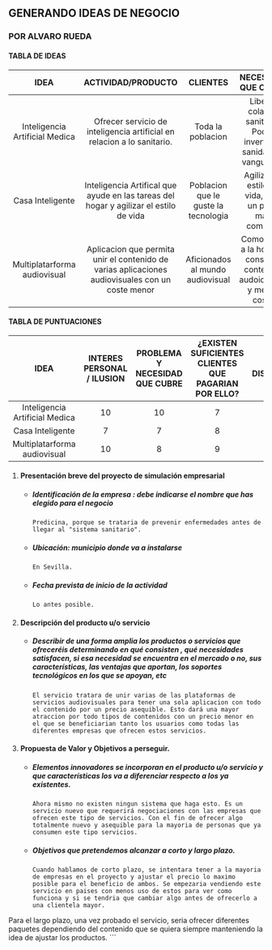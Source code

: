 

## 											GENERANDO IDEAS DE NEGOCIO

### 																	POR ALVARO RUEDA

#### TABLA DE IDEAS

|              IDEA              |                      ACTIVIDAD/PRODUCTO                      |               CLIENTES               |                     NECESIDAD QUE CUBRE                      |           PROPUESTA DE VALOR           |                   OBJETIVOS 1 AÑO                   |
| :----------------------------: | :----------------------------------------------------------: | :----------------------------------: | :----------------------------------------------------------: | :------------------------------------: | :-------------------------------------------------: |
| Inteligencia Artificial Medica | Ofrecer servicio de inteligencia artificial en relacion a lo sanitario. |          Toda la poblacion           | Liberar colapso sanitario. Poder invertir en sanidad de vanguardia |                 Unico                  |              Tests en sanidad privada               |
|        Casa Inteligente        | Inteligencia Artifical que ayude en las tareas del hogar y agilizar el estilo de vida | Poblacion que le guste la tecnologia |    Agilizar tu estilo de vida, vivir un poco mas comodo.     | Asequible para gran numero de personas | Contratos con varias compañias para la distribucion |
|  Multiplatarforma audiovisual  | Aplicacion que permita unir el contenido de varias aplicaciones audiovisuales con un coste menor |   Aficionados al mundo audiovisual   | Comodidad a la hora de consumir contenido audoiovisual y menor coste |                 Unica                  |            Unir varias grandes compañias            |

#### TABLA DE PUNTUACIONES

|              IDEA              | INTERES PERSONAL / ILUSION | PROBLEMA Y NECESIDAD QUE CUBRE | ¿EXISTEN SUFICIENTES CLIENTES QUE PAGARIAN POR ELLO? | RR.HH DISPONIBLES | RECURSOS ECONOMICOS | PUNTUACION GLOBAL |
| :----------------------------: | :------------------------: | :----------------------------: | :--------------------------------------------------: | :---------------: | :-----------------: | :---------------: |
| Inteligencia Artificial Medica |             10             |               10               |                          7                           |         7         |          5          |        40         |
|        Casa Inteligente        |             7              |               7                |                          8                           |         8         |          6          |        36         |
|  Multiplatarforma audiovisual  |             10             |               8                |                          9                           |         8         |          6          |        41         |



1. #### Presentación breve del proyecto de simulación empresarial

   - ##### Identificación de la empresa : debe indicarse el nombre que has elegido para el negocio

     ```
     Predicina, porque se trataria de prevenir enfermedades antes de llegar al "sistema sanitario".
     ```

   - ##### Ubicación: municipio donde va a instalarse

     ```
     En Sevilla.
     ```

   - ##### Fecha prevista de inicio de la actividad

     ```
     Lo antes posible.
     ```

2. #### Descripción del producto u/o servicio 

   - ##### Describir de una forma amplia los productos o servicios que ofreceréis determinando en qué consisten , qué necesidades satisfacen, si esa necesidad se encuentra en el mercado o no, sus características, las ventajas que aportan, los soportes tecnológicos en los que se apoyan, etc

     ```
     El servicio tratara de unir varias de las plataformas de servicios audiovisuales para tener una sola aplicacion con todo el contenido por un precio asequible. Esto dará una mayor atraccion por todo tipos de contenidos con un precio menor en el que se beneficiarian tanto los usuarios como todas las diferentes empresas que ofrecen estos servicios.
     ```

3. #### Propuesta de Valor y Objetivos a perseguir.

   - ##### Elementos innovadores se incorporan en el producto u/o servicio y que características los va a diferenciar respecto a los ya existentes.

     ```
     Ahora mismo no existen ningun sistema que haga esto. Es un servicio nuevo que requerirá negociaciones con las empresas que ofrecen este tipo de servicios. Con el fin de ofrecer algo totalmente nuevo y asequible para la mayoria de personas que ya consumen este tipo servicios.
     ```

   - ##### Objetivos que pretendemos alcanzar a corto y largo plazo.

     ```
     Cuando hablamos de corto plazo, se intentara tener a la mayoria de empresas en el proyecto y ajustar el precio lo maximo posible para el beneficio de ambos. Se empezaria vendiendo este servicio en paises con menos uso de estos para ver como funciona y si se tendria que cambiar algo antes de ofrecerlo a una clientela mayor.
     
Para el largo plazo, una vez probado el servicio, seria ofrecer diferentes paquetes dependiendo del contenido que se quiera siempre manteniendo la idea de ajustar los productos.
     ```
     
     